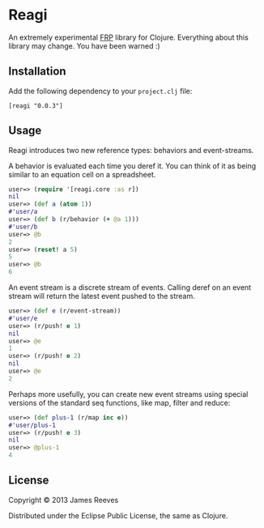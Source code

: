 # Reagi

An extremely experimental [FRP][1] library for Clojure. Everything
about this library may change. You have been warned :)

[1]: http://en.wikipedia.org/wiki/Functional_reactive_programming

## Installation

Add the following dependency to your `project.clj` file:

    [reagi "0.0.3"]

## Usage

Reagi introduces two new reference types: behaviors and event-streams.

A behavior is evaluated each time you deref it. You can think of it as
being similar to an equation cell on a spreadsheet.

```clojure
user=> (require '[reagi.core :as r])
nil
user=> (def a (atom 1))
#'user/a
user=> (def b (r/behavior (+ @a 1)))
#'user/b
user=> @b
2
user=> (reset! a 5)
5
user=> @b
6
```

An event stream is a discrete stream of events. Calling deref on an
event stream will return the latest event pushed to the stream.

```clojure
user=> (def e (r/event-stream))
#'user/e
user=> (r/push! e 1)
nil
user=> @e
1
user=> (r/push! e 2)
nil
user=> @e
2
```

Perhaps more usefully, you can create new event streams using special
versions of the standard seq functions, like map, filter and reduce:

```clojure
user=> (def plus-1 (r/map inc e))
#'user/plus-1
user=> (r/push! e 3)
nil
user=> @plus-1
4
```

## License

Copyright © 2013 James Reeves

Distributed under the Eclipse Public License, the same as Clojure.
